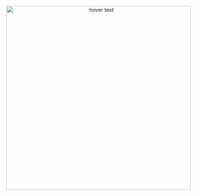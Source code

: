 <p align="center">
  <img src="https://i.ibb.co/XCwS7rB/Untitled-drawio-4.png" width="500" title="hover text">
</p>
